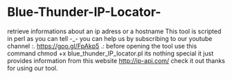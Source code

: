 # Blue-Thunder-IP-Locator-
retrieve informations about an ip adress or a hostname This tool is scripted in perl as you can tell -_- you can help us by subscribing to our youtube channel :. https://goo.gl/FpAkp5 .: before opening the tool use this command chmod +x blue_thunder_IP_locator.pl its nothing special it just provides information from this website http://ip-api.com/ check it out thanks for using our tool.
